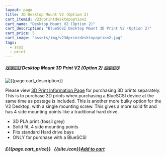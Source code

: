 ```yaml
---
layout: page
title: 3D Desktop Mount V2 (Option 2)
cart_itemid: v23dprintdesktopoption2
cart_name: "Desktop Mount V2 (Option 2)"
cart_description: "BlueSCSI Desktop Mount 3D Print V2 (Option 2)"
cart_price: 5
cart_image: "assets/img/v23dprintdesktopoption2.jpg"
tags: 
  - scsi
  - print
---
```


##### 🇬🇧🇪🇺 Desktop Mount 3D Print V2 (Option 2) 🇬🇧🇪🇺

![{{page.cart_description}}]({{page.cart_image}})

Please view [3D Print Information Page](/print) for purchasing 3D prints separately. This is to purchase 3D prints when purchasing a BlueSCSI device at the same time as postage is included. This is another more bulky option for the V2 Desktop, with a single mounting screw. This gives a more solid fit and has 4 side mounting points like a traditional hard drive.

* 3D PLA print (fossil grey)
* Solid fit, 4 side mounting points
* Fits standard Hard drive bays
* ONLY for purchase with a BlueSCSI

##### £{{page.cart_price}} &nbsp; {{site.icon}}[Add to cart](/cart#{{page.cart_itemid}})